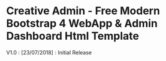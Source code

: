 # Creative Admin - Free Modern Bootstrap 4 WebApp & Admin Dashboard Html Template

V1.0 : [23/07/2018] :  Initial Release